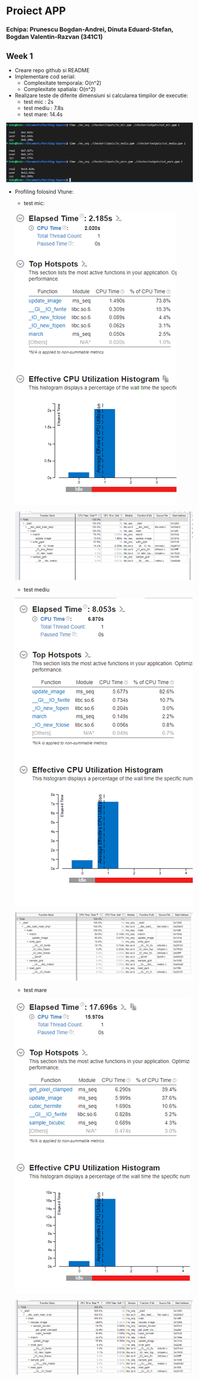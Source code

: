 # Proiect APP

### Echipa: Prunescu Bogdan-Andrei, Dinuta Eduard-Stefan, Bogdan Valentin-Razvan (341C1) 

## Week 1

- Creare repo github si README
- Implementare cod serial:
    - Complexitate temporala: O(n^2)
    - Complexitate spatiala: O(n^2)
- Realizare teste de diferite dimensiuni si calcularea timpilor de executie:
    - test mic : 2s
    - test mediu : 7.8s
    - test mare: 14.4s

![Alt times](./images/times.png)

- Profiling folosind Vtune:
    - test mic:

    ![Alt small profiling](./images/mic1.png)

    ![Alt small profiling](./images/mic2.png)

    - test mediu

    ![Alt medium profiling](./images/mediu1.png)

    ![Alt medium profiling](./images/mediu2.png)

    - test mare

    ![Alt big profiling](./images/mare1.png)

    ![Alt big profiling](./images/mare2.png)
